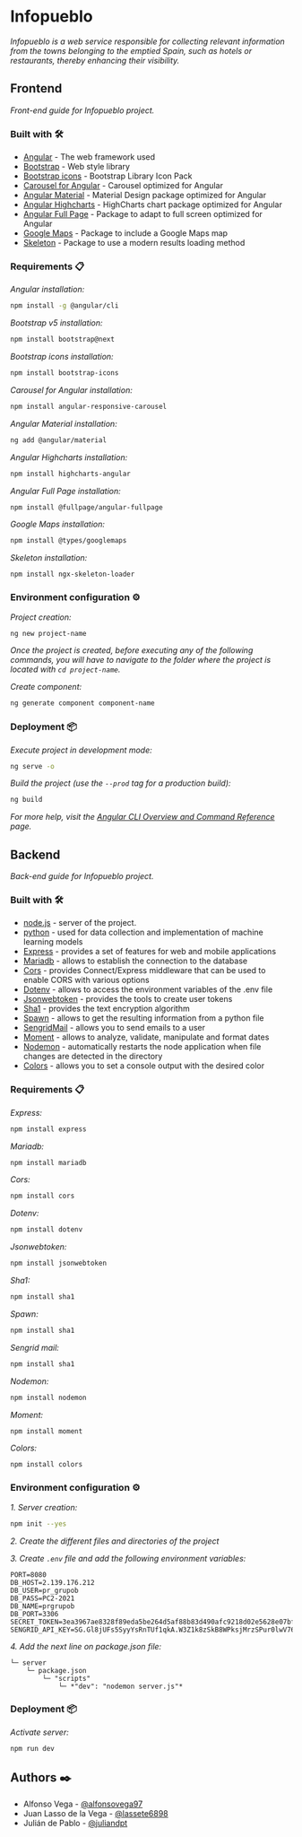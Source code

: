# Infopueblo

*Infopueblo is a web service responsible for collecting relevant information from the towns belonging to the emptied Spain, such as hotels or restaurants, thereby enhancing their visibility.*

## Frontend

*Front-end guide for Infopueblo project.*

### Built with 🛠️

- [Angular](https://angular.io/docs) - The web framework used
- [Bootstrap](https://getbootstrap.com/docs/5.1/getting-started/introduction/) - Web style library
- [Bootstrap icons](https://icons.getbootstrap.com/) - Bootstrap Library Icon Pack
- [Carousel for Angular](https://www.npmjs.com/package/angular-responsive-carousel) - Carousel optimized for Angular
- [Angular Material](https://material.angular.io/) - Material Design package optimized for Angular
- [Angular Highcharts](https://www.npmjs.com/package/highcharts-angular) - HighCharts chart package optimized for Angular
- [Angular Full Page](https://www.npmjs.com/package/@fullpage/angular-fullpage) - Package to adapt to full screen optimized for Angular
- [Google Maps](https://www.npmjs.com/package/@types/googlemaps) - Package to include a Google Maps map
- [Skeleton](https://www.npmjs.com/package/ngx-skeleton-loader) - Package to use a modern results loading method

### Requirements 📋

*Angular installation:*

```sh
npm install -g @angular/cli
```

*Bootstrap v5 installation:*

```sh
npm install bootstrap@next
```

*Bootstrap icons installation:*

```sh
npm install bootstrap-icons
```

*Carousel for Angular installation:*

```sh
npm install angular-responsive-carousel
```

*Angular Material installation:*

```sh
ng add @angular/material
```

*Angular Highcharts installation:*

```sh
npm install highcharts-angular
```

*Angular Full Page installation:*

```sh
npm install @fullpage/angular-fullpage
```

*Google Maps installation:*

```sh
npm install @types/googlemaps
```

*Skeleton installation:*

```sh
npm install ngx-skeleton-loader
```

### Environment configuration ⚙️

*Project creation:*

```sh
ng new project-name
```

*Once the project is created, before executing any of the following commands, you will have to navigate to the folder where the project is located with `cd project-name`.*

*Create component:*

```sh
ng generate component component-name
```

### Deployment 📦

*Execute project in development mode:*

```bash
ng serve -o
```

*Build the project (use the `--prod` tag for a production build):*

```sh
ng build
```

*For more help, visit the [Angular CLI Overview and Command Reference](https://angular.io/cli) page.*

## Backend

*Back-end guide for Infopueblo project.*

### Built with 🛠️

- [node.js](https://nodejs.org/en/) - server of the project.
- [python](https://www.python.org/downloads/) - used for data collection and implementation of machine learning models
- [Express](https://www.npmjs.com/package/express) - provides a set of features for web and mobile applications
- [Mariadb](https://www.npmjs.com/package/mariadb) - allows to establish the connection to the database
- [Cors](https://www.npmjs.com/package/cors) - provides Connect/Express middleware that can be used to enable CORS with various options
- [Dotenv](https://www.npmjs.com/package/dotenv) - allows to access the environment variables of the .env file
- [Jsonwebtoken](https://www.npmjs.com/package/jsonwebtoken) - provides the tools to create user tokens
- [Sha1](https://www.npmjs.com/package/sha1) - provides the text encryption algorithm
- [Spawn](https://www.npmjs.com/package/sha1) - allows to get the resulting information from a python file
- [SengridMail](https://www.npmjs.com/package/@sendgrid/mail) - allows you to send emails to a user
- [Moment](https://www.npmjs.com/package/moment) - allows to analyze, validate, manipulate and format dates
- [Nodemon](https://www.npmjs.com/package/nodemon/v/1.18.10) - automatically restarts the node application when file changes are detected in the directory
- [Colors](https://www.npmjs.com/package/colors) - allows you to set a console output with the desired color

### Requirements 📋

*Express:*

```sh
npm install express
```

*Mariadb:*

```sh
npm install mariadb
```

*Cors:*

```sh
npm install cors
```

*Dotenv:*
```sh
npm install dotenv
```

*Jsonwebtoken:*

```sh
npm install jsonwebtoken
```

*Sha1:*

```sh
npm install sha1
```

*Spawn:*

```sh
npm install sha1
```

*Sengrid mail:*

```sh
npm install sha1
```

*Nodemon:*

```sh
npm install nodemon
```

*Moment:*
```sh
npm install moment
```

*Colors:*

```sh
npm install colors
```

### Environment configuration ⚙️

*1. Server creation:*
```sh
npm init --yes
```
*2. Create the different files and directories of the project*

*3. Create `.env` file and add the following environment variables:*

```.env
PORT=8080
DB_HOST=2.139.176.212
DB_USER=pr_grupob
DB_PASS=PC2-2021
DB_NAME=prgrupob
DB_PORT=3306
SECRET_TOKEN=3ea3967ae8328f89eda5be264d5af88b83d490afc9218d02e5628e07bf89850e828eef80c4085c20e4a394f5a7792773347e7a6492b0e05e54f321a34b7ed20b
SENGRID_API_KEY=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
```

*4. Add the next line on package.json file:*
```tree
└─ server
    └─ package.json
        └─ "scripts"
            └─ *"dev": "nodemon server.js"*
```

### Deployment 📦

*Activate server:*

```sh
npm run dev
```

## Authors ✒️

- Alfonso Vega - [@alfonsovega97](https://github.com/alfonsovega97)
- Juan Lasso de la Vega - [@lassete6898](https://github.com/lassete6898)
- Julián de Pablo - [@juliandpt](https://www.github.com/juliandpt)